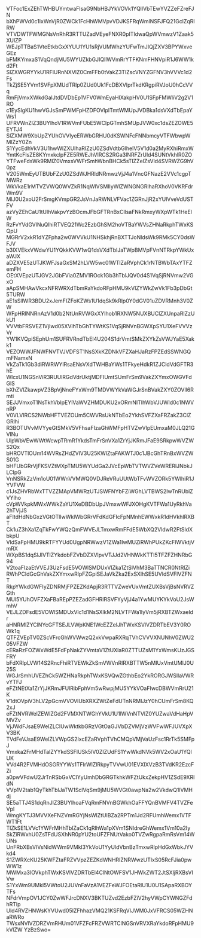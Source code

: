 VTFoc1ExZEhTWHBUYmtwaFlsaG9NbHBJYkVOVk1YQllVbTEwYVZZeFZreFJN
bXhPWVd0c1IxWnVjR0ZWCk1FcHhWMVpvVDJKSFRqWmlNSFJFQ21GclZqRlRW
VTVDWTFWMGNsVnRhR3RTTUZadVEyeFNXR0pITldwaQpWVmwzV1Zaak5XUlZP
WEJpTTBaS1VteEtkbGxXYUU1YU1sRjVUMWhzYUFwTmJIQjZXV3BPYWxveGEz
bFMKYmxaS1VqQndjMU5WYUZkbGJIQllWVmRrYTFKNmFHNVpiR1J6WW1kd2Ft
SlZXWGRYYkU1RFlURnNXVlZ0CmFFb0tVakZ3TlZscVNYZGFNV3hVVVc1d2Fs
TkZjSE5YVm1SVFpXMUdTRlp0ZUd0Uk1FcDBXVlprTkdKRgpiRVJoU0hCcVVq
RmFjVmxXWkdGalJtdDVDbEp1VFV0WmEyaHlXakpHV0U1SFpFMWliV2g2V1RO
c1EySlgKU1hwVGJsSmFWMFpHZDFOVlpITmtWMUpJVDBka1dsVXdTbEpaYWs1
UFRVWnZlZ3BUYlhoV1RWVmFUbE5WClpGTmhSMUpJVW0xc1dsZEZOWE5EYTJ4
SlZXMW9XbUpZYUhOVVIyeERWbGRHU0dKSWNFcFNNbmcyVTFWbwpWMlZzY0Zn
S1YycEdhVkV3U1hwWlZXUlhaRlZzU0ZSdVdtbGlhelV5V1d0a2MyRXhiRmxW
YmtKcFlsZE8KYmxkclpFZE5RWEJhVlRCS2RGa3lNRFZrUld4SUNtVkhlR0ZO
YTFweFdsWk9RMlZ0VmxsVWFrSmhWbnBHCk5sTlZZelZsVld4SVRWZG9hV0pz
V205WmEyUTBUbFZzU0ZSdWJHRldNRmwzVjJ4a1VncGFNazE2VVc1cgpTMWRz
WkVkaE1rMTVZVWQ0WVZkR1NqWlVSMlIyWlZWNGNGRlhaRXhoV0VKRFdrWm9V
MlJ0U2xoU2FrSmgKVmpGR2JsVnJaRWNLVFVac1ZGRnJjR2xYUlVveVdUSTFV
azVyZEhCaU1tUlhVakpvYzBOcmJFbGFTRnBxCllsaFNkRmxyWXpWTk1HeElW
RzFvYVdGVlNuQlhiRTVEQ21Wc2EzbGhSM2hoVTBaYWVsZHNaRkphTWxKSQpU
MGRrV2xkR1dYZFpha2w0WVVkU1NHSkhjRnBXTTJoNldsWk9RMk5CY0dsWFJV
b3lXVEkxVWdwYU1YQkkKVW1wQ1dsVXdTblJaTWpBMVpFVnNTRkpYWkUxaWJX
aDZXVE5zUTJKWFJsaGxSM2hLVW5wc01WTlZaRVphCk1rNTBWbTAxYTFZemFH
OEtXVEpzUTJGV2JGbFVia0ZMV1ROck1Gb3hTblJQV0d4S1VqSjRNVmw2VGxO
aApSMHAwVkcxNFRWRXdTbmRaYkdoRFpHMU9kVlZYWkZwVk1Fb3pDbGt5TURW
aE1sSllWR3BDU2xJemFIZFoKZWs1U1dqSk9kRlp0Y0dGV01uZDVRMnh3V0ZW
WFpHRlNNRnAzV1d0b2NtUnRVWGxXYlhob1RXNW5NUXBUClZXUnpaRlZzUkU1
VVVtbFRSVEZ1VjIwd05XVlhTbGhTYWtKS1VqSjRNVnBGWXpSYU1XeFVVVzVr
YW1KVQpiSEphUm1SUFRVRndTbEl4U204S1drVmtSMkZXYkZsVWJYaE5Xakk1
VEZOWWJFNWFNVTVJVDFST1NsSXkKZDNkVFZXaHJaRzFPZEdSSWNGQmFNamxN
VkZaTk1Gb3diRWRWYlRsaENsVXdTWHBaYWs1TFkyeHdkR1ZJCldVdGFTR3hE
WlcxU1NGSnViR3RUUlRGdVdrUktjMDFIUmtSUmFrSm9VakZXYmxOWGVFdGlS
bXhZVlZkawpVZ3BpVjNneFYxWm9TMDVWYkVaWGJrSnBVakZXY0ZOVll6Rmti
SEJJVmxoT1NsTkhVblpEYlVaWVZHMDUKU2xORmNITlhWbVJUWld0c1NWVnRP
V0VLVlRCS2NWbHFTVEZOUm5CWVRsUkNTbEo2YkhSVFZXaFRZakZ3ClZGRlhi
R3BOTUVvMVYyeGtSMkV5VFhsaFIzaGhWMFpHTVZwVlpEUmxaM0JLQ21GVlNu
UlpWbVEwWWtWcwpTRmR1YkdsTmFrSnVXa1ZrYjJKRmJFaE9SRkpwWVZWS2Qx
bHROVTlOUm14WVRsZHdZVlV3U25KWlZtaFAKWTJ0c1JBcGhTRnBxWVZWS01G
bHFUbGRrVjFKSVZtMXpTMU5WYUdGa2JVcEpWbTVTWVZVeWRERlJNbkJLClpG
VnNSRkZzVm1oU01WWnVVMWQ0VDJReVRuUUtWbTFvWVZORk5YWlhiR1JYVFVW
c1JsZHVRbWxTTVZZMApVMWRzUTJSWFNYbFZiWGhLVTBWS2IwTnRUblZVYlho
cVpWVkpkMWxWWkZaYU1XeDBDbUpJVmxwWFJXOHgKVTFWa1UyRkhVa2hTVjJS
aFltdHdNbGxzVGtOTlIwWklWbGRrVFdKdGFIcFpNMnhEWWxkR1dHVkhlRXBT
Ck1uZ3hXa1ZqTkFwYWQzQmFWVEJLTmxwRmFFdE5WbXQ2VldwR2FtSldXbkpU
VldSaFpHMU9kRTFYYUd0UgpNRWwzV1ZWa1IwMUZiRWhPUkZKcFlWVktjVmRX
WXpBS1dqSlJlVTlZYkdobFZVbDZXVlpvVTJJd2VHNWkKTTI5TFZFZHNRbG94
V2toaFIzaEtVVEJ3UzFsdE5VOWlSMDUxVlZka1ZtSlVhM3BaTTNCR0NtRlZi
RWhPCldGcGhVakZXYmxwRlpFZGpiSEJaVkZka2ExSXlhSE5UVldSVFlVZFNT
RkpYWkdGWFIyZDNRMjFPZEZKdApjR3RTTVZweVUxVmtZUXBsVjBsNVRVZGth
MUl5YUhOVFZXaFBaREpPZEZadGFHRlRSVFYyVjJ4a1YwMUYKYkVoU2JsWmhV
VEJLZDFsdE5VOWlSMDUxVlc1d1NsSXlkM2NLVTFWa1IyVm5jRXBTZWxaeldr
aHNRMlZYClNYcGFTSEJLVWpKNE1WcEZZelJhTWxKSVlVZDRTbEV3Y0ROWk1q
QTFZVEpTV0ZScVFrcGhWVWwzQ2xkVwpaRXRqTVhCVVVXNUNhV0ZWU205VFZW
cERaRzFOZWxWdE5FdFpNakZYVmtaV1ZtUXlaR0ZTTUZsM1YxWmsKUzJGSFRY
bFdXRlpLVW14S2RncFhiRTVEWkZkSmVWVnRlRXBTTW5nMlUxVmtUMlJ0U25S
WGJrSmhUVEZhCk5WZHNaRkphTWxKSVQwZGthbEo2YkRORGJWSllaVWRvYTFJ
eFZtNEtXa1ZrYjJKRmJFUlRibFphVm5wRwpjMU5YYkVOaFIwcDBWVmRrU21K
V1dtOVpiV3hLV2pGcmVVOVlUbXRXZWtZeFdUTnNRMlJzY0hCUmFrSm8KQ2xJ
eFZtNVRWelZEWlZGd2FVMXNTWGhYVkU1U1lWVnNTVlZ0YUZwaVdHaHpVMVZv
VjJWdFJsaE9WelZLClUwWktkbGRzVGtOaGJVbDZVMjVzWVFwWFJUVXpXV3BK
TVdFeVJsaE9WelZLVWpGS2IxcEZaRVphTVhCMQpVMjVaUzFsc1RrTk5SMFpJ
Vmxka2FrMHdTalZYYkdSSFlUSk5lV0ZIZUdFS1YwWkdNVk5WV2xOaU1YQlUK
VVd4R2FVMHdOSGRYYWs1TFlrWlZlRkpyTVVwU01EVXlXVzB3TVdKR2EzcFZi
a0pwVFdwU2JrTnRSbGxVClYyUmhDbGRGTkhkWFZtUkxZekpHV1ZSdE9XRldN
VVp1V2tab1QyTkhTblJaTW1SclVqSm9jMU5WVGt0awpNa2w2VkdwQ1lVMHdj
SE5aTTJ4S1dqRnJlZ3BUYlhoaFVqRmFNVnBGWkhOaFFYQnBVMFV4TVZFeVpI
WmgKYTJ3MVVXeFNZVmRGYjNsWlZtUlBZa2RPTm1Jd2RFUmhWemx1VTFWT1Ft
TlZkSE1LVVc1YWFrMHhTblZaCk1qRlhWa1pXVm1SNldreGhWemx1Vm10a2Iy
SkZiRWxhU0ZsTFdUSXhNR0pYU2toUFZFNUtVako0TVZwRgpaRmRsVm14WUNs
UnFRbXBsVlVsNldWWm9VMkl3YkVoU1YyUldVbnBzTmxwRlpHdGxWbkJYVkd4
S1ZWRXcKU25KWFZtaFRZVVpzZEZKdWNHRlZNRWwzUTIxS05RcFJia0pwWW1z
MWMxa3lOVkphTWxKSVlVZDRTbEl4ClNtOWFSV1JHWkZWT2JtSXljRXBsVlVw
S1YxWm9UMkl5VWtoU2JUVnFaVzA1VEZFeWJFOEtaRlU1U0U1SApaRXBOYTFs
NFdrVmpOV1JCY0ZwWFJrcDNXV3BKTUZvd2EzbFZiV2hyVWpCYWNGZFdhRTlp
Uld4RVZHNWsKYVUwd05IZFhhazVMQ21KSFRqVlJWM0JxVFRCS05WZHNaRWRo
TWsxNVlVZDRZVmRHUm01VFZFcFRZVWRTClNGSnVRVXRaYkdoRFpHMU9kVlZW
YzBzSwo=
